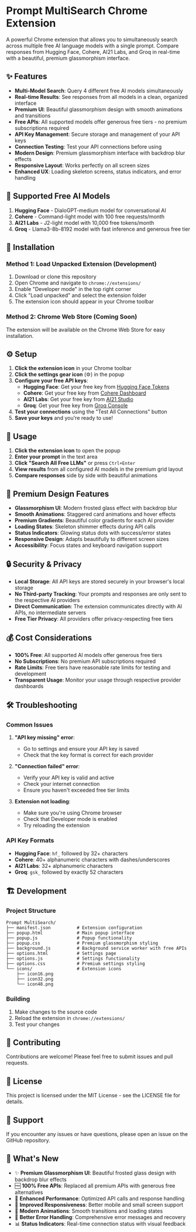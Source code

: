 # Prompt MultiSearch Chrome Extension

A powerful Chrome extension that allows you to simultaneously search across multiple free AI language models with a single prompt. Compare responses from Hugging Face, Cohere, AI21 Labs, and Groq in real-time with a beautiful, premium glassmorphism interface.

## ✨ Features

- **Multi-Model Search**: Query 4 different free AI models simultaneously
- **Real-time Results**: See responses from all models in a clean, organized interface
- **Premium UI**: Beautiful glassmorphism design with smooth animations and transitions
- **Free APIs**: All supported models offer generous free tiers - no premium subscriptions required
- **API Key Management**: Secure storage and management of your API keys
- **Connection Testing**: Test your API connections before using
- **Modern Design**: Premium glassmorphism interface with backdrop blur effects
- **Responsive Layout**: Works perfectly on all screen sizes
- **Enhanced UX**: Loading skeleton screens, status indicators, and error handling

## 🤖 Supported Free AI Models

1. **Hugging Face** - DialoGPT-medium model for conversational AI
2. **Cohere** - Command-light model with 100 free requests/month
3. **AI21 Labs** - J2-light model with 10,000 free tokens/month
4. **Groq** - Llama3-8b-8192 model with fast inference and generous free tier

## 🚀 Installation

### Method 1: Load Unpacked Extension (Development)

1. Download or clone this repository
2. Open Chrome and navigate to `chrome://extensions/`
3. Enable "Developer mode" in the top right corner
4. Click "Load unpacked" and select the extension folder
5. The extension icon should appear in your Chrome toolbar

### Method 2: Chrome Web Store (Coming Soon)

The extension will be available on the Chrome Web Store for easy installation.

## ⚙️ Setup

1. **Click the extension icon** in your Chrome toolbar
2. **Click the settings gear icon** (⚙️) in the popup
3. **Configure your free API keys**:
   - **Hugging Face**: Get your free key from [Hugging Face Tokens](https://huggingface.co/settings/tokens)
   - **Cohere**: Get your free key from [Cohere Dashboard](https://dashboard.cohere.ai/api-keys)
   - **AI21 Labs**: Get your free key from [AI21 Studio](https://studio.ai21.com/account/account)
   - **Groq**: Get your free key from [Groq Console](https://console.groq.com/keys)
4. **Test your connections** using the "Test All Connections" button
5. **Save your keys** and you're ready to use!

## 🎯 Usage

1. **Click the extension icon** to open the popup
2. **Enter your prompt** in the text area
3. **Click "Search All Free LLMs"** or press `Ctrl+Enter`
4. **View results** from all configured AI models in the premium grid layout
5. **Compare responses** side by side with beautiful animations

## 🎨 Premium Design Features

- **Glassmorphism UI**: Modern frosted glass effect with backdrop blur
- **Smooth Animations**: Staggered card animations and hover effects
- **Premium Gradients**: Beautiful color gradients for each AI provider
- **Loading States**: Skeleton shimmer effects during API calls
- **Status Indicators**: Glowing status dots with success/error states
- **Responsive Design**: Adapts beautifully to different screen sizes
- **Accessibility**: Focus states and keyboard navigation support

## 🔒 Security & Privacy

- **Local Storage**: All API keys are stored securely in your browser's local storage
- **No Third-party Tracking**: Your prompts and responses are only sent to the respective AI providers
- **Direct Communication**: The extension communicates directly with AI APIs, no intermediate servers
- **Free Tier Privacy**: All providers offer privacy-respecting free tiers

## 💰 Cost Considerations

- **100% Free**: All supported AI models offer generous free tiers
- **No Subscriptions**: No premium API subscriptions required
- **Rate Limits**: Free tiers have reasonable rate limits for testing and development
- **Transparent Usage**: Monitor your usage through respective provider dashboards

## 🛠️ Troubleshooting

### Common Issues

1. **"API key missing" error**:
   - Go to settings and ensure your API key is saved
   - Check that the key format is correct for each provider

2. **"Connection failed" error**:
   - Verify your API key is valid and active
   - Check your internet connection
   - Ensure you haven't exceeded free tier limits

3. **Extension not loading**:
   - Make sure you're using Chrome browser
   - Check that Developer mode is enabled
   - Try reloading the extension

### API Key Formats

- **Hugging Face**: `hf_` followed by 32+ characters
- **Cohere**: 40+ alphanumeric characters with dashes/underscores
- **AI21 Labs**: 32+ alphanumeric characters
- **Groq**: `gsk_` followed by exactly 52 characters

## 🏗️ Development

### Project Structure

```
Prompt MultiSearch/
├── manifest.json          # Extension configuration
├── popup.html             # Main popup interface
├── popup.js               # Popup functionality
├── popup.css              # Premium glassmorphism styling
├── background.js          # Background service worker with free APIs
├── options.html           # Settings page
├── options.js             # Settings functionality
├── options.css            # Premium settings styling
└── icons/                 # Extension icons
    ├── icon16.png
    ├── icon32.png
    └── icon48.png
```

### Building

1. Make changes to the source code
2. Reload the extension in `chrome://extensions/`
3. Test your changes

## 🤝 Contributing

Contributions are welcome! Please feel free to submit issues and pull requests.

## 📄 License

This project is licensed under the MIT License - see the LICENSE file for details.

## 💬 Support

If you encounter any issues or have questions, please open an issue on the GitHub repository.

## 🎉 What's New

- ✨ **Premium Glassmorphism UI**: Beautiful frosted glass design with backdrop blur effects
- 🆓 **100% Free APIs**: Replaced all premium APIs with generous free alternatives
- 🚀 **Enhanced Performance**: Optimized API calls and response handling
- 📱 **Improved Responsiveness**: Better mobile and small screen support
- 🎨 **Modern Animations**: Smooth transitions and loading states
- 🔧 **Better Error Handling**: Comprehensive error messages and recovery
- 📊 **Status Indicators**: Real-time connection status with visual feedback

